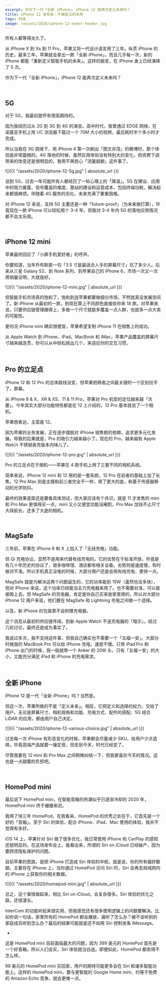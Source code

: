 ```yaml
---
excerpt: 作为下一代「全新 iPhone」，iPhone 12 能再次定义未来吗？
title: iPhone 12 发布会：不被定义的未来
tags: 科技
image: /assets/2020/iphone-12-event-header.jpg
---
```


所有人都等得太久了。

从 iPhone X 到 Xs 到 11 Pro，苹果又将一代设计语言用了三年。纵贯 iPhone 的历史，最多三年，苹果就会拿出一款「全新 iPhone」，而且几乎每一次，新的 iPhone 都能「重新定义智能手机的未来」。这样的蜕变，在 iPhone 身上已经演绎了 5 次。

作为下一代「全新 iPhone」，iPhone 12 能再次定义未来吗？

<br>

## 5G
对于 5G，我最初是怀有很高期待的。

因为我经历过从 2G 到 3G 到 4G 的演变。高中时代，我曾通过 EDGE 网络，在诺基亚手机上用 UC 浏览器下载过一个 70M 大小的视频，最后耗时半个多小时才完成。

所以当我在 3G 网络下，用 iPhone 4 第一次刷出「图文并茂」的微博时，那个体验是非常震撼的。4G 落地的时候，虽然应用体验没有特别大的变化，但资费下调带来的改变还是很明显的，我用不再担心「流量超额」这件事了。

![]({{ "/assets/2020/iphone-12-5g.jpg" | absolute_url }})

谈到 5G，过去一年可能所有人都经历了一轮心理上的「降温」。5G 在建设、应用中的阻力暴露，信号覆盖的难度、基站的建设和运营成本、包括终端功耗，解决起来都很麻烦。伴随着 4G 服务的劣化，未来充满了重重困难。

对 iPhone 12 来说，支持 5G 主要还是一种「future-proof」（为未来做打算），毕竟现在一款 iPhone 可以轻松用个 3-4 年。但我对 3-4 年内 5G 的落地应用情况都不会太乐观。

<br>


## iPhone 12 mini
苹果最终回应了「小屏手机爱好者」的呼声。

你要知道，当年乔布斯那一句「3.5 寸是最适合人手的屏幕尺寸」坑了多少人。后来从三星 Galaxy S2、到 Note 系列、到苹果自己的 iPhone 6，市场一次又一次用销量证明，大就是好。

![]({{ "/assets/2020/iphone-12-mini.jpg" | absolute_url }})

但智能手机市场真的饱和了，饱和到连苹果都要做细分市场，不然就真没发展空间了。新 iPhone 从最初的一款，到现在算上不同颜色直接给你来 18 款。对苹果来说，只要供应链管理跟得上，多做一个尺寸就能多覆盖一点人群，也就多一点大卖的可能性。

更何况 iPhone mini 确实很便宜，苹果希望复制 iPhone 11 在销售上的成功。

从 Apple Watch 到 iPhone、iPad，MacBook 和 iMac，苹果产品覆盖的屏幕尺寸越来越连贯，你可以从中轻松挑出几个，来适应你的交互习惯。

<br>

## Pro 的立足点
iPhone 12 和 12 Pro 的总体路线没变，但苹果把两者之间最关键的一个区别拉平了，屏幕。

从 iPhone 8 & X、XR & XS、11 & 11 Pro，苹果对 Pro 机型的定位越来越「次要」。今年其实大部分功能特性都是在 12 上介绍的，12 Pro 基本就说了一个相机。

苹果想表达，主菜是 12。

因为苹果的业务发展，正在逐步摆脱对 iPhone 销售额的依赖，追求更多元化发展。导致的后果就是，Pro 的吸引力越来越小了。现在的 Pro，越来越有 Apple Watch 不锈钢表壳版本内味儿了。

![]({{ "/assets/2020/iphone-12-pro.jpg" | absolute_url }})

Pro 的立足点在于相机——苹果在 4 款手机上用了三套不同的相机系统。

简单来说，iPhone 12 mini 和 12 用的是一套系统，12 Pro 在前者的基础上加了长焦，12 Pro Max 则是主摄和前三者完全不一样，用了更大的底，和基于传感器移动的光学防抖。

最终的效果差距还是要看具体测试，但大家应该有个共识，就是 11 才发售的 mini 和 Pro Max 更值得买一点，mini 又小又便宜功能没阉割，Pro Max 加钱不止尺寸大续航长，还多了大底的相机。

<br>


## MagSafe
三年前，苹果在 iPhone 8 和 X 上加入了「无线充电」功能。

但 Qi 充电协议，显然不是用来代替有线充电的。它的优势在于标准开放，毕竟是有几十年历史的协议了，很多咖啡馆、酒店都有相关设备。劣势则是速度慢，有时候对不准。所以手机真正没电的时候，大部分用户还是会用有线充电，更快一点。

MagSafe 就是为解决这两个问题诞生的，它的功率能到 15W（虽然也没多快），但对 iPhone 来说，这个功率已经能当主力充电器来用了。也不需要对准，可以直接吸上去。但 MagSafe 的充电器，肯定是你自己买来放家里用的，所以对大部分 iPhone 12 用户来说，他们要在 MagSafe 和 Lightning 充电之间做一个选择。

以及，新 iPhone 的包装里不会附赠充电器。

这个消息从最初的供应链传闻，到新 Apple Watch 不送充电器的「暗示」，经过几轮讨论，最终还是成为事实了。

我说过多次，我不支持这件事，但我自己确实也不需要一个「五福一安」。大部分时候我的 MacBook Pro 可以给 iPhone 充电，速度不慢。只带 iPad Pro 和 iPhone 出门的时候，我一般就带一个 Anker 的 20W 头，只有「五福一安」的大小，又能充分满足 iPad 和 iPhone 的充电需求。

<br>


## 全新 iPhone
iPhone 12 是一代「全新 iPhone」吗？当然是。

但这一次，苹果所做的不是「定义未来」。相反，它把定义和选择的权力，交给了用户。无论是屏幕尺寸、相机规格和功能、充电方式、配件的搭配、5G 结合 LiDAR 的应用，都由用户自己决定。

![]({{ "/assets/2020/iphone-12-various-choice.jpg" | absolute_url }})

过去每一次 iPhone 有形态变化的时候，苹果都会尽量减少 SKU，给用户少点选择。毕竟高端产品就要一锤定音，但走到今天，时代已经变了。

尽管我要在 12 mini 和 Pro Max 之间稍微纠结一下，但我更喜欢今天的情况。这也是一点甜蜜的负担吧。

<br>


## HomePod mini
最后说下 HomePod mini，在智能音箱的热潮似乎已逐渐冷却的 2020 年，HomePod mini 终于姗姗来迟。

我用了快三年 HomePod，在我看来，HomePod 的优秀之处在于，它首先是一个好的「音箱」。至于 Siri 的体验，配合 iPhone、iPad、Mac 使用的体验，我并不觉得有多好。

iOS 14 上，苹果针对 Siri 做了很多优化，我日常使用 iPhone 和 CarPlay 的感知还挺明显的。在这场发布会上，能看出来，所谓的 Siri on iCloud 已经破产，因为要顾虑隐私保护的问题。

目前苹果的思路，是把 iPhone 打造成 Siri 体验的中枢。就是说，你的所有偏好数据，主要存在 iPhone 上，当你通过 HomePod 访问 Siri 时，Siri 会再去局域网内的 iPhone 上获取你的相关数据。

![]({{ "/assets/2020/homepod-mini.jpg" | absolute_url }})

总之，这个事情做起来，相比 Siri on iCloud，会复杂很多。Siri 体验的优化之路，还很漫长。

InterCom 的功能听起来很实用，但我感觉还有很多使用逻辑上的问题要解决。比如你说一句话，家里所有的 HomePod 都会播放，漏听了怎么办？被不该听到的家庭成员听到怎么办？最后的结果可能就是还不如用 Siri 控制发条 iMessage。

-

这是 HomePod mini 目前面临最大的问题，因为 399 美元的 HomePod 首先是一个好音箱，所以人们会买，Siri 体验就当白送。即便如此，HomePod 都卖得不怎么样。

99 美元的 HomePod mini 买回家，用户的期待可能更多会在 Siri 和诸多智能功能上。这样的 HomePod mini，要与更智能的 Google Home mini、约等于免费的 Amazon Echo 竞争，就会更难一点。
